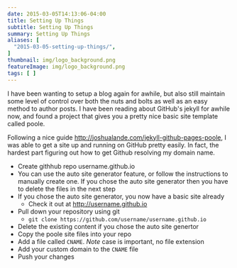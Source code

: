 ```yaml
---
date: 2015-03-05T14:13:06-04:00
title: Setting Up Things
subtitle: Setting Up Things
summary: Setting Up Things
aliases: [
  "2015-03-05-setting-up-things/",
]
thumbnail: img/logo_background.png
featureImage: img/logo_background.png
tags: [ ]
---
```


I have been wanting to setup a blog again for awhile, but also still maintain some level of control over both the nuts and bolts as well as an easy method to author posts. I have been reading about GitHub's jekyll for awhile now, and found a project that gives you a pretty nice basic site template called poole.

Following a nice guide http://joshualande.com/jekyll-github-pages-poole, I was able to get a site up and running on GitHub pretty easily. In fact, the hardest part figuring out how to get Github resolving my domain name.

- Create githhub repo username.github.io
- You can use the auto site generator feature, or follow the instructions to manually create one. If you chose the auto site generator then you have to delete the files in the next step
- If you chose the auto site generator, you now have a basic site already
    - Check it out at http://username.github.io
- Pull down your repository using git
    - `git clone https://github.com/username/username.github.io`
- Delete the existing content if you chose the auto site genertor
- Copy the poole site files into your repo
- Add a file called `CNAME`. *Note* case is important, no file extension
- Add your custom domain to the `CNAME` file
- Push your changes

